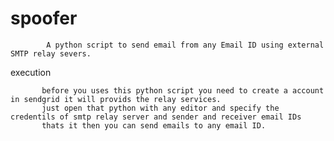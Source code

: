 # spoofer
            A python script to send email from any Email ID using external SMTP relay severs.

execution 

           before you uses this python script you need to create a account in sendgrid it will provids the relay services.
           just open that python with any editor and specify the credentils of smtp relay server and sender and receiver email IDs
           thats it then you can send emails to any email ID.
           
           

